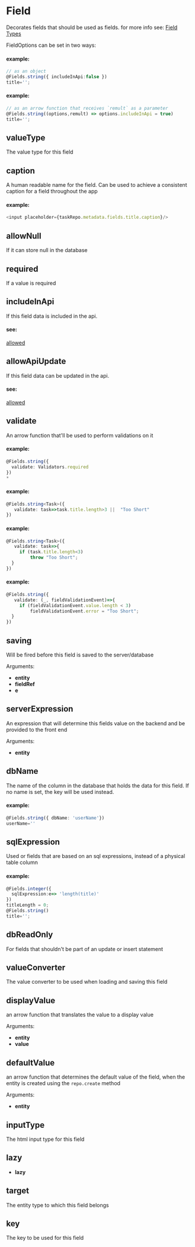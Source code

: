 # Field
Decorates fields that should be used as fields.
for more info see: [Field Types](https://remult.dev/docs/field-types.html)

FieldOptions can be set in two ways:
   
   
   #### example:
   ```ts
   // as an object
   @Fields.string({ includeInApi:false })
   title='';
   ```
   
   
   #### example:
   ```ts
   // as an arrow function that receives `remult` as a parameter
   @Fields.string((options,remult) => options.includeInApi = true)
   title='';
   ```
## valueType
The value type for this field
## caption
A human readable name for the field. Can be used to achieve a consistent caption for a field throughout the app
   
   
   #### example:
   ```ts
   <input placeholder={taskRepo.metadata.fields.title.caption}/>
   ```
## allowNull
If it can store null in the database
## required
If a value is required
## includeInApi
If this field data is included in the api.
   
   
   #### see:
   [allowed](http://remult.dev/docs/allowed.html)
## allowApiUpdate
If this field data can be updated in the api.
   
   
   #### see:
   [allowed](http://remult.dev/docs/allowed.html)
## validate
An arrow function that'll be used to perform validations on it
   
   
   #### example:
   ```ts
   @Fields.string({
     validate: Validators.required
   })
   *
   ```
   
   
   #### example:
   ```ts
   @Fields.string<Task>({
      validate: task=>task.title.length>3 ||  "Too Short"
   })
   ```
   
   
   #### example:
   ```ts
   @Fields.string<Task>({
      validate: task=>{
        if (task.title.length<3)
            throw "Too Short";
     }
   })
   ```
   
   
   #### example:
   ```ts
   @Fields.string({
      validate: (_, fieldValidationEvent)=>{
        if (fieldValidationEvent.value.length < 3)
            fieldValidationEvent.error = "Too Short";
     }
   })
   ```
## saving
Will be fired before this field is saved to the server/database

Arguments:
* **entity**
* **fieldRef**
* **e**
## serverExpression
An expression that will determine this fields value on the backend and be provided to the front end

Arguments:
* **entity**
## dbName
The name of the column in the database that holds the data for this field. If no name is set, the key will be used instead.
   
   
   #### example:
   ```ts
   @Fields.string({ dbName: 'userName'})
   userName=''
   ```
## sqlExpression
Used or fields that are based on an sql expressions, instead of a physical table column
   
   
   #### example:
   ```ts
   @Fields.integer({
     sqlExpression:e=> 'length(title)'
   })
   titleLength = 0;
   @Fields.string()
   title='';
   ```
## dbReadOnly
For fields that shouldn't be part of an update or insert statement
## valueConverter
The value converter to be used when loading and saving this field
## displayValue
an arrow function that translates the value to a display value

Arguments:
* **entity**
* **value**
## defaultValue
an arrow function that determines the default value of the field, when the entity is created using the `repo.create` method

Arguments:
* **entity**
## inputType
The html input type for this field
## lazy
* **lazy**
## target
The entity type to which this field belongs
## key
The key to be used for this field
